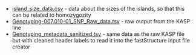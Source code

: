 - [island_size_data.csv](island_size_data.csv) - data about the sizes of the
  islands, so that this can be related to homozygozity
- [Genotyping-007.010-01_SNP_Raw_data.tsv](Genotyping-007.010-01_SNP_Raw_data.tsv) -
  raw output from the KASP line
- [Genotyping_metadata_sanitized.tsv](Genotyping_metadata_sanitized.tsv) - same
  data as the raw KASP file but with cleaned header labels to read it into
  the fastStructure input file creator
